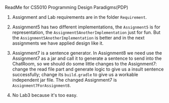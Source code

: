 ReadMe for CS5010 Programming Design Paradigms(PDP)

1. Assignment and Lab requirements are in the folder ```Requirement```.

2. Assignment5 has two different implementations, the ```Assignment5``` is for representation, the ```Assignment5AnotherImplementation``` just for fun. But the ```Assignment5AnotherImplementation``` is better and in the next assignments we have applied design like it.

3. Assignment7 is a sentence generator. In Assignment8 we need use the Assignment7 as a jar and call it to generate a sentence to send into the ChatRoom, so we should do some little changes to the Assignment7: change the read file part and generate logic to give us a insult sentence successfully;  change its ```build.gradle``` to give us a workable independent jar file. The changed Assignment7 is ```Assignment7ForAssignment8```.

4. No Lab3 because it's too easy.


